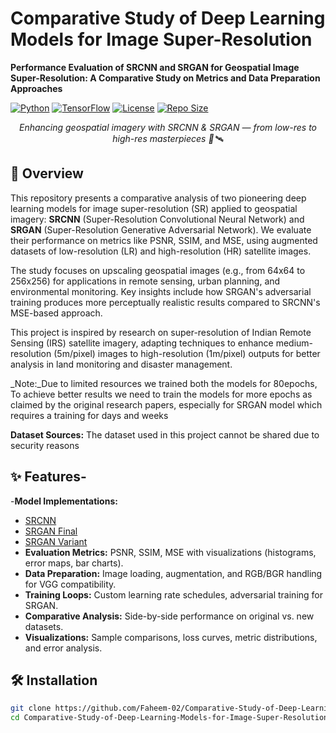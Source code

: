 

  <h1>Comparative Study of Deep Learning Models for Image Super-Resolution</h1>
  <p><strong>Performance Evaluation of SRCNN and SRGAN for Geospatial Image Super-Resolution: A Comparative Study on Metrics and Data Preparation Approaches</strong></p>
  
  [![Python](https://img.shields.io/badge/Python-3.10%2B-blue.svg)](https://www.python.org/)
  [![TensorFlow](https://img.shields.io/badge/TensorFlow-2.12-orange.svg)](https://www.tensorflow.org/)
  [![License](https://img.shields.io/badge/License-MIT-green.svg)](LICENSE)
  [![Repo Size](https://img.shields.io/github/repo-size/Faheem-02/Comparative-Study-of-Deep-Learning-Models-for-Image-Super-Resolution)](https://github.com/Faheem-02/Comparative-Study-of-Deep-Learning-Models-for-Image-Super-Resolution)
  
<p align="center">
  <em>Enhancing geospatial imagery with SRCNN & SRGAN — from low-res to high-res masterpieces 🚀🛰️</em>
</p>


## 🌟 Overview
This repository presents a comparative analysis of two pioneering deep learning models for image super-resolution (SR) applied to geospatial imagery: **SRCNN** (Super-Resolution Convolutional Neural Network) and **SRGAN** (Super-Resolution Generative Adversarial Network). We evaluate their performance on metrics like PSNR, SSIM, and MSE, using augmented datasets of low-resolution (LR) and high-resolution (HR) satellite images.

The study focuses on upscaling geospatial images (e.g., from 64x64 to 256x256) for applications in remote sensing, urban planning, and environmental monitoring. Key insights include how SRGAN's adversarial training produces more perceptually realistic results compared to SRCNN's MSE-based approach.

This project is inspired by research on super-resolution of Indian Remote Sensing (IRS) satellite imagery, adapting techniques to enhance medium-resolution (5m/pixel) images to high-resolution (1m/pixel) outputs for better analysis in land monitoring and disaster management.

_Note:_Due to limited resources we trained both the models for 80epochs, To achieve better results we need to train the models for more epochs as claimed by the original research papers, especially for SRGAN model which requires a training for days and weeks

**Dataset Sources:**
The dataset used in this project cannot be shared due to security reasons

## ✨ Features- 
-**Model Implementations:**
  - [SRCNN](src/srcnn.py)
  - [SRGAN Final](src/srgan-final.py)
  - [SRGAN Variant](src/srgan-f1.py)
- **Evaluation Metrics:** PSNR, SSIM, MSE with visualizations (histograms, error maps, bar charts).
- **Data Preparation:** Image loading, augmentation, and RGB/BGR handling for VGG compatibility.
- **Training Loops:** Custom learning rate schedules, adversarial training for SRGAN.
- **Comparative Analysis:** Side-by-side performance on original vs. new datasets.
- **Visualizations:** Sample comparisons, loss curves, metric distributions, and error analysis.

## 🛠️ Installation
   ```bash
   git clone https://github.com/Faheem-02/Comparative-Study-of-Deep-Learning-Models-for-Image-Super-Resolution.git
   cd Comparative-Study-of-Deep-Learning-Models-for-Image-Super-Resolution
